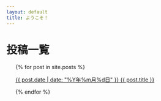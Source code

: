 ```yaml
---
layout: default
title: ようこそ！
---
```

# 投稿一覧

<ul>
  {% for post in site.posts %}
    <p>
      <a href="{{ site.baseurl }}/{{ post.baseurl }}">{{ post.date | date: "%Y年%m月%d日" }} {{ post.title }}</a>
    </p>
  {% endfor %}
</ul>
